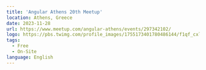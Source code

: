 ```yaml
---
title: 'Angular Athens 20th Meetup'
location: Athens, Greece
date: 2023-11-28
url: https://www.meetup.com/angular-athens/events/297342102/
logo: https://pbs.twimg.com/profile_images/1755173401780486144/f1qf_cxl_400x400.jpg
tags:
  - Free
  - On-Site
language: English
---
```

